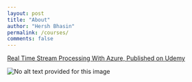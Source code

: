 ```yaml
---
layout: post
title: "About"
author: "Hersh Bhasin"
permalink: /courses/
comments: false
---
```


[Real Time Stream Processing With Azure, Published on Udemy](https://e.udemymail.com/wf/click?upn=mgiJjRGoxDSTvHaJ6xFuG8bPdmw8BCXYlBGE4dpd-2FtahqegA3CJrOvJiXVh2duKkaLdxAo3qWXfleJzDm7rFQdoPlfYZSwaRVUnekdiaomZM4DWwxTIhIq-2B7z8Kg6PUIwSErlHkI4xmwPoPMOYhpgM5psmq6bzQGQKm8kPjuQnavMy59Fk1sOvJuvK9-2Fizuv_w76zkB2yJh6EYwdvAeNKut-2Fw51mWsH35p9LuGHi3CCKQ1VQ1hNvgqD8RQvy8JWBJQpiUvhLubJ9ZcDI1pi-2Fm0edK0KZlVpasVhS7E9NpOCsxWiGXWGt2Twry4rDgcZRDexW4mDZOKPZJqZIHC7MJac8Aa-2Bm0d98vvJGy7duxFOLTYMO8Rr-2BEqdpOa2H7BGkHofdh9hAxZUJN-2BU5U-2BRxNCLenCNtyl0Mx1AXSKQXIof3XYhUq0GBCSOqKhXdmaXM5Jh9VxWjR60VM5vmrHoc14UhC-2FgJwlnkfiLLK4Crf4aqYHWp-2Bfk-2Fsn5hd-2FFgnbLi2gafv9WhiLhHCsXNLoLiQJw-3D-3D)



![No alt text provided for this image](https://media.licdn.com/dms/image/sync/C4E27AQH0lcjWIHf0eg/articleshare-shrink_1280_800/0?e=1576713600&v=beta&t=fz4bK64xxGs8dL-UlDU5WDHA_piUst7CkQb6eN2oATo)
